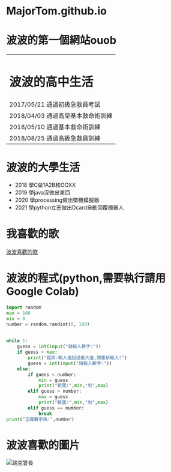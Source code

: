 # MajorTom.github.io

# 波波的第一個網站ouob


<table>
    <tr>
        <td><h1>波波的高中生活</h1></td>
    </tr>
    <tr>
        <td>2017/05/21 通過初級急救員考試</td>
    </tr>
    <tr>
        <td>2018/04/03 通過高榮基本救命術訓練</td>
    </tr>
    <tr>
        <td>2018/05/10 通過基本救命術訓練</td>
    </tr>
     <tr>
        <td>2018/08/25 通過高級急救員訓練</td>
    </tr>
</table>

波波的大學生活
=========
* 2018 學C做1A2B和OOXX
* 2019 學java沒做出東西
* 2020 學processing做出墜機模擬器
* 2021 學python立志做出Dcard自動回覆機器人

我喜歡的歌
=========
[波波喜歡的歌](https://www.youtube.com/watch?v=hPc7m1ffj3s)

波波的程式(python,需要執行請用Google Colab)
=========
```python
import random
max = 100
min = 0
number = random.randint(0, 100)
 
 
while 1:
    guess = int(input("請輸入數字:"))
    if guess > max:
        print("錯誤:輸入值超過最大值,請重新輸入!")
        guess = int(input("請輸入數字:"))
    else:
        if guess < number:
            min = guess
            print("範圍:",min,"到",max)
        elif guess > number:
            max = guess
            print("範圍:",min,"到",max)
        elif guess == number:
            break
print("正確數字為:",number)
```

# 波波喜歡的圖片
![瑞克警長](https://i.pinimg.com/originals/5a/bf/1d/5abf1d5725f05fdfa493d6afd2584343.jpg)
